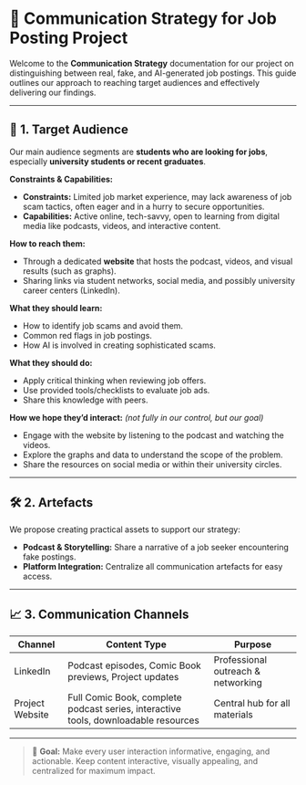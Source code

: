 # 📢 Communication Strategy for Job Posting Project

Welcome to the **Communication Strategy** documentation for our project on
distinguishing between real, fake, and AI-generated job postings. This guide
outlines our approach to reaching target audiences and effectively delivering
our findings.

---

## 🎯 1. Target Audience

Our main audience segments are **students who are looking for jobs**,
 especially **university students or recent graduates**.

**Constraints & Capabilities:**  

- **Constraints:** Limited job market experience, may lack awareness of job scam
   tactics, often eager and in a hurry to secure opportunities.  
- **Capabilities:** Active online, tech-savvy, open to learning from digital
   media like podcasts, videos, and interactive content.  

**How to reach them:**  

- Through a dedicated **website** that hosts the podcast, videos, and visual
   results (such as graphs).
- Sharing links via student networks, social media, and possibly university
   career centers (LinkedIn).

**What they should learn:**  

- How to identify job scams and avoid them.  
- Common red flags in job postings.  
- How AI is involved in creating sophisticated scams.  

**What they should do:**  

- Apply critical thinking when reviewing job offers.  
- Use provided tools/checklists to evaluate job ads.  
- Share this knowledge with peers.  

**How we hope they’d interact:** *(not fully in our control, but our goal)*  

- Engage with the website by listening to the podcast and watching the videos.  
- Explore the graphs and data to understand the scope of the problem.  
- Share the resources on social media or within their university circles.  

---

## 🛠 2. Artefacts

We propose creating practical assets to support our strategy:  

- **Podcast & Storytelling:** Share a narrative of a job seeker encountering fake
   postings.  
- **Platform Integration:** Centralize all communication artefacts for easy access.

---

## 📈 3. Communication Channels

<!-- markdownlint-disable MD013 -->
| Channel         | Content Type                                      | Purpose                                      |
|-----------------|---------------------------------------------------|----------------------------------------------|
| LinkedIn        | Podcast episodes, Comic Book previews, Project updates | Professional outreach & networking           |
| Project Website | Full Comic Book, complete podcast series, interactive tools, downloadable resources | Central hub for all materials                 |
<!-- markdownlint-enable MD013 -->  

---

> 🎉 **Goal:** Make every user interaction informative, engaging, and actionable.
> Keep content interactive, visually appealing, and centralized for maximum impact.
